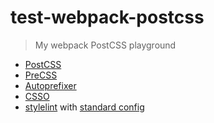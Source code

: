# test-webpack-postcss

> My webpack PostCSS playground

- [PostCSS](https://github.com/postcss/postcss)
- [PreCSS](https://github.com/jonathantneal/precss)
- [Autoprefixer](https://github.com/postcss/autoprefixer)
- [CSSO](https://github.com/css/csso)
- [stylelint](https://github.com/stylelint/stylelint) with [standard config](https://github.com/stylelint/stylelint-config-standard)
